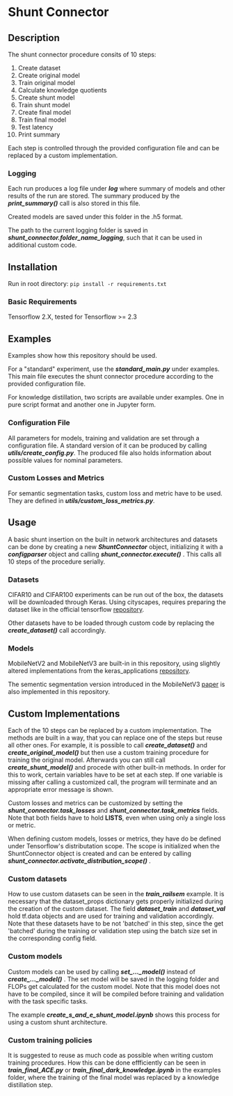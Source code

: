 # Shunt Connector

## Description

The shunt connector procedure consits of 10 steps:

1. Create dataset
2. Create original model
3. Train original model
4. Calculate knowledge quotients
5. Create shunt model
6. Train shunt model
7. Create final model
8. Train final model
9. Test latency
10. Print summary

Each step is controlled through the provided configuration file and can be replaced by a custom implementation.

### Logging

Each run produces a log file under ***log*** where summary of models and other results of the run are stored. The summary produced by the ***print_summary()*** call is also stored in this file.

Created models are saved under this folder in the .h5 format.

The path to the current logging folder is saved in ***shunt_connector.folder_name_logging***, such that it can be used in additional custom code.

## Installation

Run in root directory:
`pip install -r requirements.txt`

### Basic Requirements

Tensorflow 2.X, tested for Tensorflow >= 2.3


## Examples

Examples show how this repository should be used.

For a "standard" experiment, use the ***standard_main.py*** under examples.
This main file executes the shunt connector procedure according to the provided configuration file.

For knowledge distillation, two scripts are available under examples. One in pure script format and another one in Jupyter form.

### Configuration File

All parameters for models, training and validation are set through a configuration file. A standard version of it can be produced by calling ***utils/create_config.py***. The produced file also holds information about possible values for nominal parameters.

### Custom Losses and Metrics

For semantic segmentation tasks, custom loss and metric have to be used. They are defined in ***utils/custom_loss_metrics.py***.

## Usage

A basic shunt insertion on the built in network architectures and datasets can be done by creating a new ***ShuntConnector*** object, initializing it with a ***configparser*** object and calling ***shunt_connector.execute()*** . This calls all 10 steps of the procedure serially. 

### Datasets

CIFAR10 and CIFAR100 experiments can be run out of the box, the datasets will be downloaded through Keras. Using cityscapes, requires preparing the dataset like in the official tensorflow [repository](https://github.com/tensorflow/models/tree/master/research/deeplab/datasets).

Other datasets have to be loaded through custom code by replacing the ***create_dataset()*** call accordingly.

### Models

MobileNetV2 and MobileNetV3 are built-in in this repository, using slightly altered implementations from the keras_applications [repository](https://github.com/keras-team/keras-applications).

The sementic segmentation version introduced in the MobileNetV3 [paper](https://arxiv.org/abs/1905.02244) is also implemented in this repository.

## Custom Implementations

Each of the 10 steps can be replaced by a custom implementation. The methods are built in a way, that you can replace one of the steps but reuse all other ones. For example, it is possible to call ***create_dataset()*** and ***create_original_model()*** but then use a custom training procedure for training the original model. Afterwards you can still call ***create_shunt_model()*** and procede with other built-in methods. In order for this to work, certain variables have to be set at each step. If one variable is missing after calling a customized call, the program will terminate and an appropriate error message is shown.

Custom losses and metrics can be customized by setting the ***shunt_connector.task_losses*** and ***shunt_connector.task_metrics*** fields. Note that both fields have to hold **LISTS**, even when using only a single loss or metric. 

When defining custom models, losses or metrics, they have do be defined under Tensorflow's distributation scope. The scope is initialized when the ShuntConnector object is created and can be entered by calling ***shunt_connector.activate_distribution_scope()*** .

### Custom datasets

How to use custom datasets can be seen in the ***train_railsem*** example. It is necessary that the dataset_props dictionary gets properly initialized during the creation of the custom dataset. The field ***dataset_train*** and ***dataset_val*** hold tf.data objects and are used for training and validation accordingly. Note that these datasets have to be not 'batched' in this step, since the get 'batched' during the training or validation step using the batch size set in the corresponding config field.

### Custom models

Custom models can be used by calling ***set_..._model()*** instead of ***create_..._model()*** . The set model will be saved in the logging folder and FLOPs get calculated for the custom model. Note that this model does not have to be compiled, since it will be compiled before training and validation with the task specific tasks.

The example ***create_s_and_e_shunt_model.ipynb*** shows this process for using a custom shunt architecture.

### Custom training policies

It is suggested to reuse as much code as possible when writing custom training procedures. How this can be done effficiently can be seen in ***train_final_ACE.py*** or ***train_final_dark_knowledge.ipynb*** in the examples folder, where the training of the final model was replaced by a knowledge distillation step.
